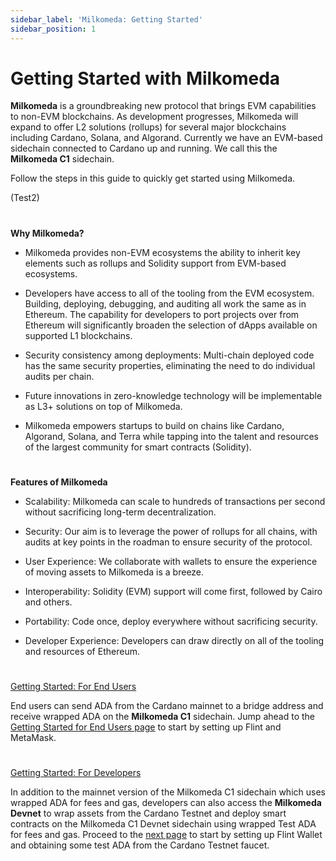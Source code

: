 ```yaml
---
sidebar_label: 'Milkomeda: Getting Started'
sidebar_position: 1
---
```



# Getting Started with Milkomeda

**Milkomeda** is a groundbreaking new protocol that brings EVM capabilities to non-EVM blockchains. As development progresses, Milkomeda will expand to offer L2 solutions (rollups) for several major blockchains including Cardano, Solana, and Algorand. Currently we have an EVM-based sidechain connected to Cardano up and running. We call this the **Milkomeda C1** sidechain.

Follow the steps in this guide to quickly get started using Milkomeda.

(Test2)

# 

**Why Milkomeda?**

-   Milkomeda provides non-EVM ecosystems the ability to inherit key elements such as rollups and Solidity support from EVM-based ecosystems.
    

-   Developers have access to all of the tooling from the EVM ecosystem. Building, deploying, debugging, and auditing all work the same as in Ethereum. The capability for developers to port projects over from Ethereum will significantly broaden the selection of dApps available on supported L1 blockchains.
    

-   Security consistency among deployments: Multi-chain deployed code has the same security properties, eliminating the need to do individual audits per chain.
    

-   Future innovations in zero-knowledge technology will be implementable as L3+ solutions on top of Milkomeda.
    

-   Milkomeda empowers startups to build on chains like Cardano, Algorand, Solana, and Terra while tapping into the talent and resources of the largest community for smart contracts (Solidity).
    

# 

**Features of Milkomeda**

-   Scalability: Milkomeda can scale to hundreds of transactions per second without sacrificing long-term decentralization.
    

-   Security: Our aim is to leverage the power of rollups for all chains, with audits at key points in the roadman to ensure security of the protocol.
    

-   User Experience: We collaborate with wallets to ensure the experience of moving assets to Milkomeda is a breeze.
    

-   Interoperability: Solidity (EVM) support will come first, followed by Cairo and others.
    

-   Portability: Code once, deploy everywhere without sacrificing security.
    

-   Developer Experience: Developers can draw directly on all of the tooling and resources of Ethereum.
    

# 

​[Getting Started: For End Users](https://dcspark.gitbook.io/milkomeda-getting-started/for-end-users/)​

End users can send ADA from the Cardano mainnet to a bridge address and receive wrapped ADA on the **Milkomeda C1** sidechain. Jump ahead to the [Getting Started for End Users page](./for-end-users) to start by setting up Flint and MetaMask.

# 

[Getting Started: For Developers](./for-developers/)

In addition to the mainnet version of the Milkomeda C1 sidechain which uses wrapped ADA for fees and gas, developers can also access the **Milkomeda Devnet** to wrap assets from the Cardano Testnet and deploy smart contracts on the Milkomeda C1 Devnet sidechain using wrapped Test ADA for fees and gas. Proceed to the [next page](https://dcspark.gitbook.io/milkomeda-getting-started/for-developers) to start by setting up Flint Wallet and obtaining some test ADA from the Cardano Testnet faucet.
